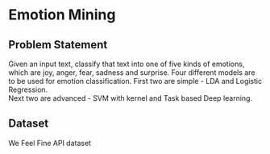 # Emotion Mining

## Problem Statement 
Given an input text, classify that text into one of five kinds of emotions, which are joy, anger, fear, sadness and surprise. 
Four different models are to be used for emotion classification.
First two are simple - LDA and Logistic Regression.  
Next two are advanced - SVM with kernel and Task based Deep learning.

## Dataset  
We Feel Fine API dataset
